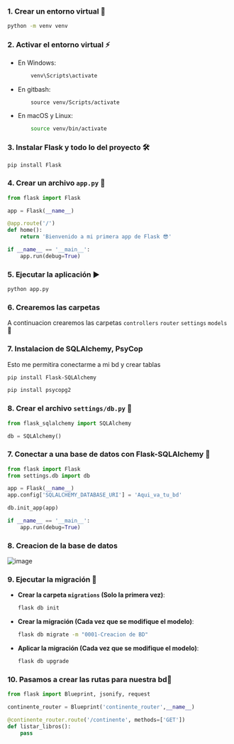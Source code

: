 ### 1. Crear un entorno virtual 🐍

```bash
python -m venv venv

```

### 2. Activar el entorno virtual ⚡
- En Windows:
    ```bash
        venv\Scripts\activate
    ```
- En gitbash:
    ```
        source venv/Scripts/activate
    ```
- En macOS y Linux:
    ```bash
        source venv/bin/activate
    ```


### 3. Instalar Flask y todo lo del proyecto 🛠️

```bash
pip install Flask
```

### 4. Crear un archivo `app.py` 📄

```python
from flask import Flask

app = Flask(__name__)

@app.route('/')
def home():
    return 'Bienvenido a mi primera app de Flask 😎'

if __name__ == '__main__':
    app.run(debug=True)

```

### 5. Ejecutar la aplicación ▶️

```bash
python app.py

```
### 6. Crearemos las carpetas
A continuacion crearemos las carpetas `controllers` `router` `settings` `models` 📂

### 7. Instalacion de SQLAlchemy, PsyCop
Esto me permitira conectarme a mi bd y crear tablas

```bash
pip install Flask-SQLAlchemy
```
```bash
pip install psycopg2
```

### 8. Crear el archivo `settings/db.py` 📂

```python
from flask_sqlalchemy import SQLAlchemy

db = SQLAlchemy()

```

### 7. Conectar a una base de datos con Flask-SQLAlchemy 🔗

```python
from flask import Flask
from settings.db import db

app = Flask(__name__)
app.config['SQLALCHEMY_DATABASE_URI'] = 'Aqui_va_tu_bd'

db.init_app(app)

if __name__ == '__main__':
    app.run(debug=True)

```

### 8. Creacion de la base de datos
![image](https://github.com/user-attachments/assets/f69a535b-f8f1-4c3b-a065-4b8f518a9f85)

### 9. Ejecutar la migración 🚀

- **Crear la carpeta `migrations` (Solo la primera vez)**:
    
    ```bash
    flask db init
    
    ```
    
- **Crear la migración (Cada vez que se modifique el modelo)**:
    
    ```bash
    flask db migrate -m "0001-Creacion de BD"
    
    ```
    
- **Aplicar la migración (Cada vez que se modifique el modelo)**:
    
    ```bash
    flask db upgrade
    
    ```
    

### 10. Pasamos a crear las rutas para nuestra bd🚀

```python
from flask import Blueprint, jsonify, request

continente_router = Blueprint('continente_router',__name__)

@continente_router.route('/continente', methods=['GET'])
def listar_libros():
	pass
```
